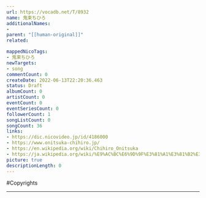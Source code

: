 ```yaml
---
url: https://vocadb.net/T/8932
name: 鬼束ちひろ
additionalNames: 
- 
parent: "[[human-original]]"
related:

mappedNicoTags:
- 鬼束ちひろ
newTargets:
- song
commentCount: 0
createDate: 2022-06-13T22:20:36.463
status: Draft
albumCount: 0
artistCount: 0
eventCount: 0
eventSeriesCount: 0
followerCount: 1
songListCount: 0
songCount: 36
links: 
- https://dic.nicovideo.jp/id/4186000
- https://www.onitsuka-chihiro.jp/
- https://en.wikipedia.org/wiki/Chihiro_Onitsuka
- https://ja.wikipedia.org/wiki/%E9%AC%BC%E6%9D%9F%E3%81%A1%E3%81%B2%E3%82%8D
picture: true
descriptionLength: 0
---
```


#Copyrights



---

